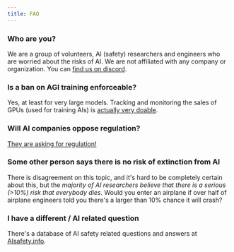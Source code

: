 ```yaml
---
title: FAQ
---
```


### Who are you?

We are a group of volunteers, AI (safety) researchers and engineers who are worried about the risks of AI.
We are not affiliated with any company or organization.
You can [find us on discord](https://discord.gg/2XXWXvErfA).

### Is a ban on AGI training enforceable?

Yes, at least for very large models.
Tracking and monitoring the sales of GPUs (used for training AIs) is [actually very doable](https://arxiv.org/abs/2304.04123).

### Will AI companies oppose regulation?

[They are asking for regulation!](https://twitter.com/sama/status/1635136281952026625?lang=en-GB)

### Some other person says there is no risk of extinction from AI

There is disagreement on this topic, and it's hard to be completely certain about this, but the *majority of AI researchers believe that there is a serious (>10%) risk that everybody dies.*
Would you enter an airplane if over half of airplane engineers told you there's a larger than 10% chance it will crash?

### I have a different / AI related question

There's a database of AI safety related questions and answers at [AIsafety.info](https://aisafety.info/).

<script lang="ts">
	import QuestionSearch from '$lib/components/QuestionSearch.svelte'
</script>

<QuestionSearch />
